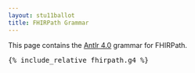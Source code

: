 ```yaml
---
layout: stu11ballot
title: FHIRPath Grammar
---
```


This page contains the [Antlr 4.0](http://www.antlr.org/) grammar for FHIRPath.

<pre>
{% include_relative fhirpath.g4 %}

</pre>